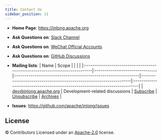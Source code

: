```yaml
---
title: Contact Us
sidebar_position: 11
---
```


- **Home Page**: https://inlong.apache.org
- **Ask Questions on**: [Slack Channel](https://the-asf.slack.com/archives/C01QAG6U00L)
- **Ask Questions on**: [WeChat Official Accounts](https://inlong.apache.org/img/apache-inlong-wechat.jpg)
- **Ask Questions on**: [GitHub Discussions](https://github.com/apache/inlong/discussions)
- **Mailing lists**:
| Name                                                                          | Scope                           |                                                                 |                                                                     |                                                                              |
|:------------------------------------------------------------------------------|:--------------------------------|:----------------------------------------------------------------|:--------------------------------------------------------------------|:-----------------------------------------------------------------------------|
| [dev@inlong.apache.org](mailto:dev@inlong.apache.org)     | Development-related discussions | [Subscribe](mailto:dev-subscribe@inlong.apache.org)   | [Unsubscribe](mailto:dev-unsubscribe@inlong.apache.org)   | [Archives](http://mail-archives.apache.org/mod_mbox/inlong-dev/)   |
	
- **Issues**: https://github.com/apache/inlong/issues

License
-------
© Contributors Licensed under an [Apache-2.0](https://github.com/apache/inlong/blob/master/LICENSE) license.


